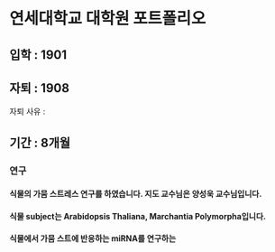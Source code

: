 # 연세대학교 대학원 포트폴리오
## 입학 : 1901
## 자퇴 : 1908
자퇴 사유 : 
## 기간 : 8개월
### 연구
#### 식물의 가뭄 스트레스 연구를 하였습니다. 지도 교수님은 양성욱 교수님입니다.
#### 식물 subject는 Arabidopsis Thaliana, Marchantia Polymorpha입니다.
#### 식물에서 가뭄 스트에 반응하는 miRNA를 연구하는

